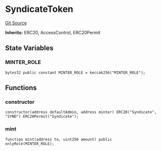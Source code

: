 # SyndicateToken
[Git Source](https://github.com/SyndicateProtocol/metabased-rollup/blob/63941b4c3f2f1cd214f76245ed2d624869358aba/src/token/SyndicateToken.sol)

**Inherits:**
ERC20, AccessControl, ERC20Permit


## State Variables
### MINTER_ROLE

```solidity
bytes32 public constant MINTER_ROLE = keccak256("MINTER_ROLE");
```


## Functions
### constructor


```solidity
constructor(address defaultAdmin, address minter) ERC20("Syndicate", "SYND") ERC20Permit("Syndicate");
```

### mint


```solidity
function mint(address to, uint256 amount) public onlyRole(MINTER_ROLE);
```

